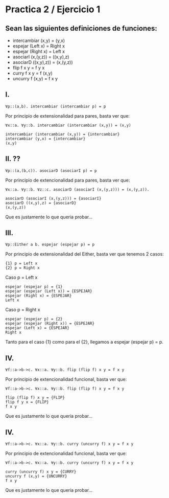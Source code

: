 # Practica 2 / Ejercicio 1 
## Sean las siguientes definiciones de funciones:
- intercambiar (x,y) = (y,x)
- espejar (Left x) = Right x
- espejar (Right x) = Left x
- asociarI (x,(y,z)) = ((x,y),z)
- asociarD ((x,y),z)) = (x,(y,z))
- flip f x y = f y x
- curry f x y = f (x,y)
- uncurry f (x,y) = f x y

## I.
```
∀p::(a,b). intercambiar (intercambiar p) = p
```
Por principio de extensionalidad para pares, basta ver que:
```
∀x::a. ∀y::b. intercambiar (intercambiar (x,y)) = (x,y)
```
```
intercambiar (intercambiar (x,y)) = {intercambiar}
intercambiar (y,x) = {intercambiar}
(x,y)
```
## II. ??
```
∀p::(a,(b,c)). asociarD (asociarI p) = p
```
Por principio de extencionalidad para pares, basta ver que: 
```
∀x::a. ∀y::b. ∀z::c. asociarD (asociarI (x,(y,z))) = (x,(y,z)).
```
```
asociarD (asociarI (x,(y,z))) = {asociarI}
asociarD ((x,y),z) = {asociarD}
(x,(y,z))
```
Que es justamente lo que queria probar...
## III.
```
∀p::Either a b. espejar (espejar p) = p
```
Por principio de extensionalidad del Either, basta ver que tenemos 2 casos:
```
{1} p = Left x
{2} p = Right x
```
Caso p = Left x
```
espejar (espejar p) = {1}
espejar (espejar (Left x)) = {ESPEJAR}
espejar (Right x) = {ESPEJAR}
Left x
```
Caso p = Right x
```
espejar (espejar p) = {2}
espejar (espejar (Right x)) = {ESPEJAR}
espejar (Left x) = {ESPEJAR}
Right x
```
Tanto para el caso {1} como para el {2}, llegamos a espejar (espejar p) = p.
## IV. 
```
∀f::a->b->c. ∀x::a. ∀y::b. flip (flip f) x y = f x y
```
Por principio de extencionalidad funcional, basta ver que: 
```
∀f::a->b->c. ∀x::a. ∀y::b. flip (flip f) x y = f x y
```
```
flip (flip f) x y = {FLIP}
flip f y x = {FLIP}
f x y
```
Que es justamente lo que queria probar...
## IV. 
```
∀f::a->b->c. ∀x::a. ∀y::b. curry (uncurry f) x y = f x y
```
Por principio de extencionalidad funcional, basta ver que: 
```
∀f::a->b->c. ∀x::a. ∀y::b. curry (uncurry f) x y = f x y
```
```
curry (uncurry f) x y = {CURRY}
uncurry f (x,y) = {UNCURRY}
f x y
```
Que es justamente lo que queria probar...
